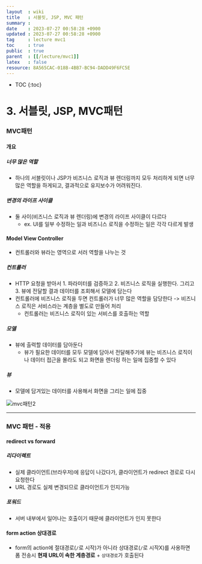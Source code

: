 ```yaml
---
layout  : wiki
title   : 서블릿, JSP, MVC 패턴
summary : 
date    : 2023-07-27 00:58:28 +0900
updated : 2023-07-27 00:58:28 +0900
tag     : lecture mvc1
toc     : true
public  : true
parent  : [[/lecture/mvc1]]
latex   : false
resource: 8A565CAC-018B-4BB7-BC94-DADD49F6FC5E
---
```

* TOC
{:toc}

# 3. 서블릿, JSP, MVC패턴

### MVC패턴

#### 개요

##### 너무 많은 역할

- 하나의 서블릿이나 JSP가 비즈니스 로직과 뷰 렌더링까지 모두 처리하게 되면 너무 많은 역할을 하게되고, 결과적으로 유지보수가 어려워진다.

##### 변경의 라이프 사이클

- 둘 사이(비즈니스 로직과 뷰 렌더링)에 변경의 라이프 사이클이 다르다
  - ex. UI를 일부 수정하는 일과 비즈니스 로직을 수정하는 일은 각각 다르게 발생

#### Model View Controller

- 컨트롤러와 뷰라는 영역으로 서러 역할을 나누는 것

##### 컨트롤러

- HTTP 요청을 받아서 1. 파라미터를 검증하고 2. 비즈니스 로직을 실행한다. 그리고 3. 뷰에 전달할 결과 데이터를 조회해서 모델에 담는다
- 컨트롤러에 비즈니스 로직을 두면 컨트롤러가 너무 많은 역할을 담당한다 -> 비즈니스 로직은 서비스라는 계층을 별도로 만들어 처리
  - 컨트롤러는 비즈니스 로직이 있는 서비스를 호출하는 역할

##### 모델

- 뷰에 출력할 데이터를 담아둔다
  - 뷰가 필요한 데이터를 모두 모델에 담아서 전달해주기에 뷰는 비즈니스 로직이나 데이터 접근을 몰라도 되고 화면을 렌더링 하는 일에 집중할 수 있다

##### 뷰

- 모델에 담겨있는 데이터를 사용해서 화면을 그리는 일에 집중

![mvc패턴2](https://github.com/honki12345/honki12345.github.io/assets/70520674/c2195849-5dae-42fb-a366-23dfc6e08faa)

---

### MVC 패턴 - 적용

#### redirect vs forward

##### 리다이렉트

- 실제 클라이언트(브라우저)에 응답이 나갔다가, 클라이언트가 redirect 경로로 다시 요청한다
- URL 경로도 실제 변경되므로 클라이언트가 인지가능

##### 포워드

- 서버 내부에서 일어나는 호출이기 때문에 클라이언트가 인지 못한다

#### form action 상대경로

- form의 action에 절대경로(`/`로 시작)가 아니라 상대경로(`/`로 시작X)를 사용하면 폼 전송시 **현재 URL이 속한 계층경로** + `상대경로`가 호출된다

